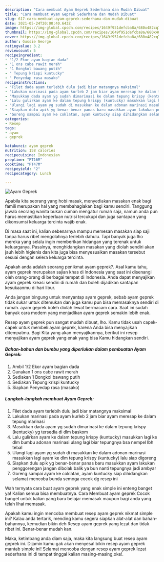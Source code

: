 ```yaml
---
description: "Cara membuat Ayam Geprek Sederhana dan Mudah Dibuat"
title: "Cara membuat Ayam Geprek Sederhana dan Mudah Dibuat"
slug: 617-cara-membuat-ayam-geprek-sederhana-dan-mudah-dibuat
date: 2021-05-24T20:00:40.643Z
image: https://img-global.cpcdn.com/recipes/1649f951defcba8a/680x482cq70/ayam-geprek-foto-resep-utama.jpg
thumbnail: https://img-global.cpcdn.com/recipes/1649f951defcba8a/680x482cq70/ayam-geprek-foto-resep-utama.jpg
cover: https://img-global.cpcdn.com/recipes/1649f951defcba8a/680x482cq70/ayam-geprek-foto-resep-utama.jpg
author: Gussie George
ratingvalue: 3.2
reviewcount: 5
recipeingredient:
- "1/2 Ekor ayam bagian dada"
- "1 ons cabe rawit merah"
- "1 Bongkol bawang putih"
- " Tepung krispi kuntucky"
- " Penyedap rasa masako"
recipeinstructions:
- "Filet dada ayam terlebih dulu jadi biar matangnya maksimal"
- "Lakukan marinasi pada ayam kurleb 2 jam biar ayam meresap ke dalam tepung marinasi"
- "Masukkan dada ayam yg sudah dimarinasi ke dalam tepung krispy (kentucky) yg tersedia di dlm baskom"
- "Lalu gulirkan ayam ke dalam tepung krispy (kuntucky) masukkan lagi ke dlm bumbu adonan marinasi ulang lagi biar tepungnya bsa nempel lbh tebal"
- "Ulangi lagi ayam yg sudah di masukkan ke dalam adonan marinasi masukkan lagi ayam ke dlm tepung krispy (kuntucky) lalu siap digoreng"
- "Siapkan dulu apik yg benar-benar panas baru masukkan ayam lakukan penggorengan jangan dibolak balik ya bun nanti tepungnya jadi ambyar"
- "Goreng sampai ayam ke coklatan, ayam kuntucky siap dihidangkan selamat mencoba bunda semoga cocok dg resep ini"
categories:
- Resep
tags:
- ayam
- geprek

katakunci: ayam geprek 
nutrition: 158 calories
recipecuisine: Indonesian
preptime: "PT16M"
cooktime: "PT47M"
recipeyield: "2"
recipecategory: Lunch

---
```



![Ayam Geprek](https://img-global.cpcdn.com/recipes/1649f951defcba8a/680x482cq70/ayam-geprek-foto-resep-utama.jpg)

Apabila kita seorang yang hobi masak, menyediakan masakan enak bagi famili merupakan hal yang membahagiakan bagi kamu sendiri. Tanggung jawab seorang  wanita bukan cuman mengatur rumah saja, namun anda pun harus memastikan keperluan nutrisi tercukupi dan juga santapan yang dikonsumsi keluarga tercinta wajib enak.

Di masa  saat ini, kalian sebenarnya mampu memesan masakan siap saji tanpa harus ribet mengolahnya terlebih dahulu. Tapi banyak juga lho mereka yang selalu ingin memberikan hidangan yang terenak untuk keluarganya. Pasalnya, menghidangkan masakan yang diolah sendiri akan jauh lebih higienis dan kita juga bisa menyesuaikan masakan tersebut sesuai dengan selera keluarga tercinta. 



Apakah anda adalah seorang penikmat ayam geprek?. Asal kamu tahu, ayam geprek merupakan sajian khas di Indonesia yang saat ini disenangi oleh orang-orang di berbagai tempat di Indonesia. Anda dapat menyajikan ayam geprek kreasi sendiri di rumah dan boleh dijadikan santapan kesukaanmu di hari libur.

Anda jangan bingung untuk menyantap ayam geprek, sebab ayam geprek tidak sukar untuk ditemukan dan juga kamu pun bisa memasaknya sendiri di rumah. ayam geprek boleh diolah lewat bermacam cara. Saat ini sudah banyak cara modern yang menjadikan ayam geprek semakin lebih enak.

Resep ayam geprek pun sangat mudah dibuat, lho. Kamu tidak usah capek-capek untuk membeli ayam geprek, karena Anda bisa menyajikan ditempatmu. Bagi Kita yang akan menyajikannya, berikut ini resep menyajikan ayam geprek yang enak yang bisa Kamu hidangkan sendiri.

<!--inarticleads1-->

##### Bahan-bahan dan bumbu yang diperlukan dalam pembuatan Ayam Geprek:

1. Ambil 1/2 Ekor ayam bagian dada
1. Gunakan 1 ons cabe rawit merah
1. Sediakan 1 Bongkol bawang putih
1. Sediakan  Tepung krispi kuntucky
1. Siapkan  Penyedap rasa (masako)




<!--inarticleads2-->

##### Langkah-langkah membuat Ayam Geprek:

1. Filet dada ayam terlebih dulu jadi biar matangnya maksimal
1. Lakukan marinasi pada ayam kurleb 2 jam biar ayam meresap ke dalam tepung marinasi
1. Masukkan dada ayam yg sudah dimarinasi ke dalam tepung krispy (kentucky) yg tersedia di dlm baskom
1. Lalu gulirkan ayam ke dalam tepung krispy (kuntucky) masukkan lagi ke dlm bumbu adonan marinasi ulang lagi biar tepungnya bsa nempel lbh tebal
1. Ulangi lagi ayam yg sudah di masukkan ke dalam adonan marinasi masukkan lagi ayam ke dlm tepung krispy (kuntucky) lalu siap digoreng
1. Siapkan dulu apik yg benar-benar panas baru masukkan ayam lakukan penggorengan jangan dibolak balik ya bun nanti tepungnya jadi ambyar
1. Goreng sampai ayam ke coklatan, ayam kuntucky siap dihidangkan selamat mencoba bunda semoga cocok dg resep ini




Wah ternyata cara buat ayam geprek yang enak simple ini enteng banget ya! Kalian semua bisa membuatnya. Cara Membuat ayam geprek Cocok banget untuk kalian yang baru belajar memasak maupun bagi anda yang telah lihai memasak.

Apakah kamu ingin mencoba membuat resep ayam geprek nikmat simple ini? Kalau anda tertarik, mending kamu segera siapkan alat-alat dan bahan-bahannya, kemudian bikin deh Resep ayam geprek yang lezat dan tidak ribet ini. Benar-benar mudah kan. 

Maka, ketimbang anda diam saja, maka kita langsung buat resep ayam geprek ini. Dijamin kamu gak akan menyesal bikin resep ayam geprek mantab simple ini! Selamat mencoba dengan resep ayam geprek lezat sederhana ini di tempat tinggal kalian masing-masing,oke!.

